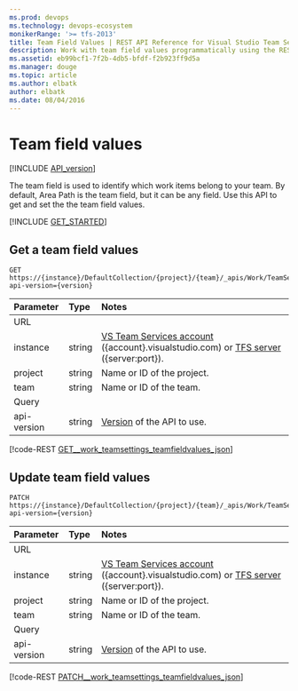 ```yaml
---
ms.prod: devops
ms.technology: devops-ecosystem
monikerRange: '>= tfs-2013'
title: Team Field Values | REST API Reference for Visual Studio Team Services and Team Foundation Server
description: Work with team field values programmatically using the REST APIs for Visual Studio Team Services and Team Foundation Server.
ms.assetid: eb99bcf1-7f2b-4db5-bfdf-f2b923ff9d5a
ms.manager: douge
ms.topic: article
ms.author: elbatk
author: elbatk
ms.date: 08/04/2016
---
```


# Team field values
[!INCLUDE [API_version](../_data/version2-preview1.md)]

The team field is used to identify which work items belong to your team. By default, Area Path is the team field, but it can be any field. Use this API to get and set the the team field values.

[!INCLUDE [GET_STARTED](../_data/get-started.md)]

## Get a team field values
<a id="GetTeamFieldValues"></a>

```no-highlight
GET https://{instance}/DefaultCollection/{project}/{team}/_apis/Work/TeamSettings/TeamFieldValues?api-version={version}
```

| Parameter  | Type     | Notes
|:-----------|:---------|:-----------------------------------------------------
| URL
| instance   | string   | [VS Team Services account](/integrate/get-started/rest/basics.md) ({account}.visualstudio.com) or [TFS server](/integrate/get-started/rest/basics.md) ({server:port}).
| project    | string   | Name or ID of the project.
| team       | string   | Name or ID of the team. 
| Query
| api-version| string   | [Version](../../concepts/rest-api-versioning.md) of the API to use.

[!code-REST [GET__work_teamsettings_teamfieldvalues_json](./_data/teamFieldValues/GET__work_teamsettings_teamfieldvalues.json)]

## Update team field values
<a id="UpdateTeamFieldValues"></a>

```no-highlight
PATCH https://{instance}/DefaultCollection/{project}/{team}/_apis/Work/TeamSettings/TeamFieldValues?api-version={version}
```

| Parameter  | Type     | Notes
|:-----------|:---------|:-----------------------------------------------------
| URL
| instance   | string   | [VS Team Services account](/integrate/get-started/rest/basics.md) ({account}.visualstudio.com) or [TFS server](/integrate/get-started/rest/basics.md) ({server:port}).
| project    | string   | Name or ID of the project.
| team       | string   | Name or ID of the team. 
| Query
| api-version| string   | [Version](../../concepts/rest-api-versioning.md) of the API to use.

[!code-REST [PATCH__work_teamsettings_teamfieldvalues_json](./_data/teamFieldValues/PATCH__work_teamsettings_teamfieldvalues.json)]